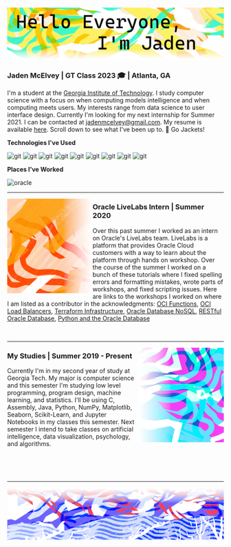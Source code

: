 ![](https://github.com/JadenMcElvey/JadenMcElvey/blob/master/images/banner.png?raw=true "header image")

### Jaden McElvey | GT Class 2023 :mortar_board: | Atlanta, GA
I'm a student at the [Georgia Institute of Technology](https://www.gatech.edu/). I study computer science with a focus on when computing models intelligence and when computing meets users. My interests range from data science to user interface design. Currently I'm looking for my next internship for Summer 2021. I can be contacted at jadenmcelvey@gmail.com. My resume is available [here](https://github.com/JadenMcElvey/JadenMcElvey/raw/master/resume/Resume.pdf). Scroll down to see what I've been up to. 🐝 Go Jackets!

**Technologies I've Used**
<p>
<img alt="git" src="https://img.shields.io/badge/-Python-3776AB?style=flat-square&logo=python&logoColor=white" />
<img alt="git" src="https://img.shields.io/badge/-Java-007396?style=flat-square&logo=java&logoColor=white" />
<img alt="git" src="https://img.shields.io/badge/-C++-00599C?style=flat-square&logo=c%2B%2B&logoColor=white" />
<img alt="git" src="https://img.shields.io/badge/-VSCode-007ACC?style=flat-square&logo=visual-studio-code&logoColor=white" />
<img alt="git" src="https://img.shields.io/badge/-Jupyter-F37626?style=flat-square&logo=jupyter&logoColor=white" />
<img alt="git" src="https://img.shields.io/badge/-Swift-FA7343?style=flat-square&logo=swift&logoColor=white" />
<img alt="git" src="https://img.shields.io/badge/-Git-F05032?style=flat-square&logo=git&logoColor=white" />
<img alt="git" src="https://img.shields.io/badge/-Markdown-000000?style=flat-square&logo=markdown&logoColor=white" />
<img alt="git" src="https://img.shields.io/badge/-Github-181717?style=flat-square&logo=github&logoColor=white" />
</p>

**Places I've Worked**
<p>
<img alt="oracle" src="https://img.shields.io/badge/Oracle-F80000?style=flat-square&logo=oracle&logoColor=white" />
</p>

---

<p>
  <img height="220px" align='left' src="https://github.com/JadenMcElvey/JadenMcElvey/blob/master/images/left1.png?raw=true">
</p>

### Oracle LiveLabs Intern | Summer 2020
Over this past summer I worked as an intern on Oracle's LiveLabs team. LiveLabs is a platform that provides Oracle Cloud customers with a way to learn about the platform through hands on workshop. Over the course of the summer I worked on a bunch of these tutorials where I fixed spelling errors and formatting mistakes, wrote parts of workshops, and fixed scripting issues. Here are links to the workshops I worked on where I am listed as a contributor in the acknowledgments: [OCI Functions](https://oracle.github.io/learning-library/oci-library/oci-hol/configuring-fn/workshops/freetier/index.html?lab=introduction), [OCI Load Balancers](https://oracle.github.io/learning-library/oci-library/oci-hol/oci-fundamentals-lab/workshops/freetier/index.html?lab=introduction), [Terraform Infrastructure](https://oracle.github.io/learning-library/oci-library/oci-hol/infra-using-terraform/workshops/freetier/index.html?lab=introduction),  [Oracle Database NoSQL](https://oracle.github.io/learning-library/data-management-library/nosql/create-tables-nosql-database/workshops/freetier/index.html?lab=introduction), [RESTful Oracle Database](https://oracle.github.io/learning-library/developer-library/rest-services-for-adb/workshops/freetier/index.html?lab=lab-3-restul-services), [Python and the Oracle Database](https://oracle.github.io/learning-library/developer-library/python-and-database-scripting/freetier/index.html)

<br>

---

<p>
  <img height="220px" align='right' src="https://github.com/JadenMcElvey/JadenMcElvey/blob/master/images/right1.png?raw=true">
</p>

### My Studies | Summer 2019 - Present
Currently I'm in my second year of study at Georgia Tech. My major is computer science and this semester I'm studying low level programming, program design, machine learning, and statistics. I'll be using C, Assembly, Java, Python, NumPy, Matplotlib, Seaborn, Scikit-Learn, and Jupyter Notebooks in my classes this semester. Next semester I intend to take classes on artificial intelligence, data visualization, psychology, and algorithms.

<br><br><br>

---

![](https://github.com/JadenMcElvey/JadenMcElvey/blob/master/images/bottom.png?raw=true "header image")